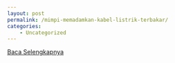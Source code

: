 ```yaml
---
layout: post
permalink: /mimpi-memadamkan-kabel-listrik-terbakar/
categories:
    - Uncategorized
---
```


[Baca Selengkapnya](/04)